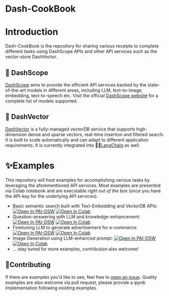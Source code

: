 <p align="center">
    <h1>Dash-CookBook</h1>
<p>

# Introduction

Dash-CookBook is the repository for sharing various receipts 
to complete different tasks using DashScope APIs and other API
services such as the vector-store DashVector.


## 🚀 DashScope
[DashScope](https://dashscope.aliyun.com/) aims to provide the efficient API services backed by
the state-of-the-art models in different areas, including LLM,
text-to-image, embedding, text-to-speech etc. Visit the official
[DashScope website](https://dashscope.aliyun.com/) for a complete
list of models supported. 

## 🚀 DashVector
[DashVector](https://www.aliyun.com/activity/intelligent/DashVector) is a fully-managed 
vectorDB service that supports 
high-dimension dense and sparse vectors, real-time insertion 
and filtered search. It is built to scale automatically and can 
adapt to different application requirements. It is currently
integrated into 🦜️🔗[LangChain](https://python.langchain.com/docs/integrations/vectorstores/dashvector) as well.

# ✨Examples
This repository will host examples for accomplishing various tasks by
leveraging the aforementioned API services. Most examples are presented
via Colab notebook and are executable _right out of the box_ (once you have the API-key 
for the underlying API services).

- Basic semantic search built with Text-Embedding and VectorDB APIs: [![Open In PAI-DSW](https://modelscope.oss-cn-beijing.aliyuncs.com/resource/open-in-dsw.png)](https://gallery.pai-ml.com/#/import/https%3A%2F%2Fgithub.com%2Fdashscope%2Fdash-cookbook%2Fblob%2Fmain%2Fexamples%2Fbasic_semantic_search.ipynb) [![Open In Colab](https://colab.research.google.com/assets/colab-badge.svg)](https://colab.research.google.com/github/dashscope/dash-cookbook/blob/main/examples/basic_semantic_search.ipynb)
- Question-answering with LLM and knowledge-enhancement:  [![Open In PAI-DSW](https://modelscope.oss-cn-beijing.aliyuncs.com/resource/open-in-dsw.png)](https://gallery.pai-ml.com/#/import/https%3A%2F%2Fgithub.com%2Fdashscope%2Fdash-cookbook%2Fblob%2Fmain%2Fexamples%2FvectorDB_enhanced_QA_with_LLM.ipynb)  [![Open In Colab](https://colab.research.google.com/assets/colab-badge.svg)](https://colab.research.google.com/github/dashscope/dash-cookbook/blob/main/examples/vectorDB_enhanced_QA_with_LLM.ipynb)
- Finetuning LLM to generate advertisement for e-commerce: [![Open In PAI-DSW](https://modelscope.oss-cn-beijing.aliyuncs.com/resource/open-in-dsw.png)](https://gallery.pai-ml.com/#/import/https%3A%2F%2Fgithub.com%2Fdashscope%2Fdash-cookbook%2Fblob%2Fmain%2Fexamples%2Ffinetune_LLM_for_advertisement_generation_sdk_api.ipynb)  [![Open In Colab](https://colab.research.google.com/assets/colab-badge.svg)](https://colab.research.google.com/github/dashscope/dash-cookbook/blob/main/examples/finetune_LLM_for_advertisement_generation_sdk_api.ipynb)
- Image Generation using LLM-enhanced prompt:   [![Open In PAI-DSW](https://modelscope.oss-cn-beijing.aliyuncs.com/resource/open-in-dsw.png)](https://gallery.pai-ml.com/#/import/https%3A%2F%2Fgithub.com%2Fdashscope%2Fdash-cookbook%2Fblob%2Fmain%2Fexamples%2Fimage_generation_with_LLM_enhanced_prompt.ipynb) [![Open In Colab](https://colab.research.google.com/assets/colab-badge.svg)](https://colab.research.google.com/github/dashscope/dash-cookbook/blob/main/examples/image_generation_with_LLM_enhanced_prompt.ipynb)
- ... stay tuned for more examples, contribution also welcome!

## 💁Contributing
If there are examples you'd like to see, feel free to [open an issue](https://github.com/dashscope/dash-cookbook/issues). 
Quality examples are also welcome via pull request, please provide a ipynb implementation following existing examples.




